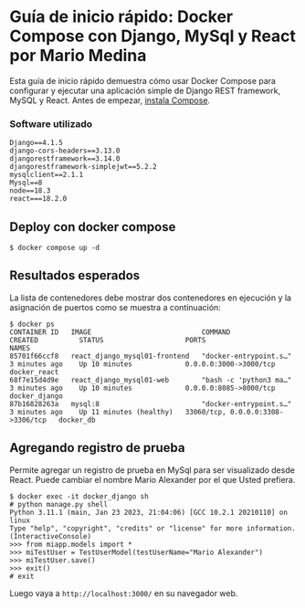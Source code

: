 # Guía de inicio rápido: Docker Compose con Django, MySql y React por Mario Medina

Esta guía de inicio rápido demuestra cómo usar Docker Compose para configurar y ejecutar una aplicación simple de Django REST framework, MySQL y React. Antes de empezar,
[instala Compose](https://docs.docker.com/compose/install/).

### Software utilizado

```
Django==4.1.5
django-cors-headers==3.13.0
djangorestframework==3.14.0
djangorestframework-simplejwt==5.2.2
mysqlclient==2.1.1
Mysql==8
node==18.3
react===18.2.0
```

## Deploy con docker compose

```
$ docker compose up -d
```

## Resultados esperados

La lista de contenedores debe mostrar dos contenedores en ejecución y la asignación de puertos como se muestra a continuación:
```
$ docker ps
CONTAINER ID   IMAGE                           COMMAND                  CREATED          STATUS                    PORTS                               NAMES
85701f66ccf8   react_django_mysql01-frontend   "docker-entrypoint.s…"   3 minutes ago    Up 10 minutes             0.0.0.0:3000->3000/tcp              docker_react
68f7e15d4d9e   react_django_mysql01-web        "bash -c 'python3 ma…"   3 minutes ago    Up 10 minutes             0.0.0.0:8085->8000/tcp              docker_django
87b16828263a   mysql:8                         "docker-entrypoint.s…"   3 minutes ago    Up 11 minutes (healthy)   33060/tcp, 0.0.0.0:3308->3306/tcp   docker_db
```

## Agregando registro de prueba

Permite agregar un registro de prueba en MySql para ser visualizado desde React. Puede cambiar el nombre Mario Alexander por el que Usted prefiera.
```
$ docker exec -it docker_django sh
# python manage.py shell
Python 3.11.1 (main, Jan 23 2023, 21:04:06) [GCC 10.2.1 20210110] on linux
Type "help", "copyright", "credits" or "license" for more information.
(InteractiveConsole)
>>> from miapp.models import *
>>> miTestUser = TestUserModel(testUserName="Mario Alexander")
>>> miTestUser.save()
>>> exit()
# exit
```

Luego vaya a `http://localhost:3000/` en su navegador web.